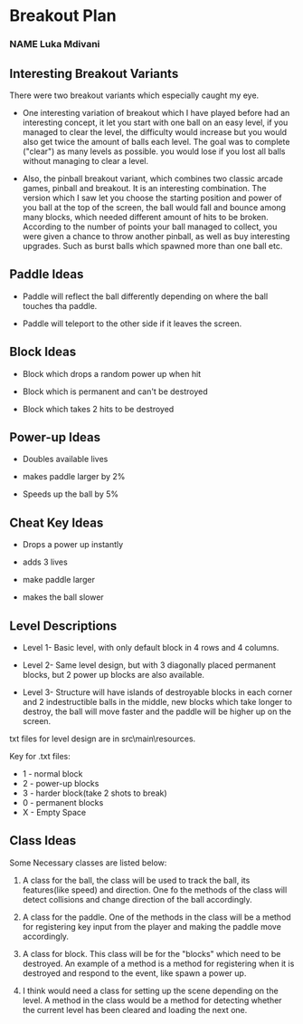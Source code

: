 # Breakout Plan
### NAME Luka Mdivani



## Interesting Breakout Variants
There were two breakout variants which especially caught my eye.

 * One interesting variation of breakout which I have played before had an interesting concept, it 
let you start with one ball on an easy level, if you managed to clear the level, the difficulty would
increase but you would also get twice the amount of balls each level. The goal was to complete ("clear")
as many levels as possible. you would lose if you lost all balls without managing to clear a level.

 * Also, the pinball breakout variant, which combines two classic arcade games, pinball and breakout. It is an interesting 
combination. The version which I saw let you choose the starting position and power of you ball at the top of the screen,
the ball would fall and bounce among many blocks, which needed different amount of hits to be broken. According to the number of points your ball managed to collect, you were given a chance to throw another pinball, as well as buy interesting upgrades. Such as burst balls which spawned more than one ball etc.


## Paddle Ideas

 * Paddle will reflect the ball differently depending on where the ball touches tha paddle.

 * Paddle will teleport to the other side if it leaves the screen.


## Block Ideas

 * Block which drops a random power up when hit

 * Block which is permanent and can't be destroyed

 * Block which takes 2 hits to be destroyed


## Power-up Ideas

 * Doubles available lives

 * makes paddle larger by 2%

 * Speeds up the ball by 5%


## Cheat Key Ideas

 * Drops a power up instantly

 * adds 3 lives

 * make paddle larger

 * makes the ball slower


## Level Descriptions

 * Level 1- Basic level, with only default block in 4 rows and 4 columns.

 * Level 2- Same level design, but with 3 diagonally placed permanent blocks, but 2 power up blocks are also available.

 * Level 3- Structure will have islands of destroyable blocks in each corner and 2 indestructible balls in the middle, new blocks which take longer to destroy, the ball will move faster and the paddle will be 
higher up on the screen.

txt files for level design are in src\main\resources. 

Key for .txt files:
* 1 - normal block
* 2 - power-up blocks
* 3 - harder block(take 2 shots to break)
* 0 - permanent blocks
* X - Empty Space


## Class Ideas
Some Necessary classes are listed below:
 1. A class for the ball, the class will be used to track the ball, its features(like speed) and direction. One fo the 
 methods of the class will detect collisions and change direction of the ball accordingly.

 2. A class for the paddle. One of the methods in the class will be a method for registering key input
from the player and making the paddle move accordingly.

 3. A class for block. This class will be for the "blocks" which need to be destroyed. An example of a method is 
a method for registering when it is destroyed and respond to the event, like spawn a power up.

 4. I think would need a class for setting up the scene depending on the level. A method in the class would be
a method for detecting whether the current level has been cleared and loading the next one.


